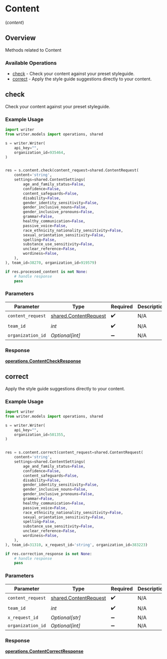 # Content
(*content*)

## Overview

Methods related to Content

### Available Operations

* [check](#check) - Check your content against your preset styleguide.
* [correct](#correct) - Apply the style guide suggestions directly to your content.

## check

Check your content against your preset styleguide.

### Example Usage

```python
import writer
from writer.models import operations, shared

s = writer.Writer(
    api_key="",
    organization_id=935464,
)


res = s.content.check(content_request=shared.ContentRequest(
    content='string',
    settings=shared.ContentSettings(
        age_and_family_status=False,
        confidence=False,
        content_safeguards=False,
        disability=False,
        gender_identity_sensitivity=False,
        gender_inclusive_nouns=False,
        gender_inclusive_pronouns=False,
        grammar=False,
        healthy_communication=False,
        passive_voice=False,
        race_ethnicity_nationality_sensitivity=False,
        sexual_orientation_sensitivity=False,
        spelling=False,
        substance_use_sensitivity=False,
        unclear_reference=False,
        wordiness=False,
    ),
), team_id=38270, organization_id=919579)

if res.processed_content is not None:
    # handle response
    pass
```

### Parameters

| Parameter                                                      | Type                                                           | Required                                                       | Description                                                    |
| -------------------------------------------------------------- | -------------------------------------------------------------- | -------------------------------------------------------------- | -------------------------------------------------------------- |
| `content_request`                                              | [shared.ContentRequest](../../models/shared/contentrequest.md) | :heavy_check_mark:                                             | N/A                                                            |
| `team_id`                                                      | *int*                                                          | :heavy_check_mark:                                             | N/A                                                            |
| `organization_id`                                              | *Optional[int]*                                                | :heavy_minus_sign:                                             | N/A                                                            |


### Response

**[operations.ContentCheckResponse](../../models/operations/contentcheckresponse.md)**


## correct

Apply the style guide suggestions directly to your content.

### Example Usage

```python
import writer
from writer.models import operations, shared

s = writer.Writer(
    api_key="",
    organization_id=501355,
)


res = s.content.correct(content_request=shared.ContentRequest(
    content='string',
    settings=shared.ContentSettings(
        age_and_family_status=False,
        confidence=False,
        content_safeguards=False,
        disability=False,
        gender_identity_sensitivity=False,
        gender_inclusive_nouns=False,
        gender_inclusive_pronouns=False,
        grammar=False,
        healthy_communication=False,
        passive_voice=False,
        race_ethnicity_nationality_sensitivity=False,
        sexual_orientation_sensitivity=False,
        spelling=False,
        substance_use_sensitivity=False,
        unclear_reference=False,
        wordiness=False,
    ),
), team_id=31310, x_request_id='string', organization_id=383223)

if res.correction_response is not None:
    # handle response
    pass
```

### Parameters

| Parameter                                                      | Type                                                           | Required                                                       | Description                                                    |
| -------------------------------------------------------------- | -------------------------------------------------------------- | -------------------------------------------------------------- | -------------------------------------------------------------- |
| `content_request`                                              | [shared.ContentRequest](../../models/shared/contentrequest.md) | :heavy_check_mark:                                             | N/A                                                            |
| `team_id`                                                      | *int*                                                          | :heavy_check_mark:                                             | N/A                                                            |
| `x_request_id`                                                 | *Optional[str]*                                                | :heavy_minus_sign:                                             | N/A                                                            |
| `organization_id`                                              | *Optional[int]*                                                | :heavy_minus_sign:                                             | N/A                                                            |


### Response

**[operations.ContentCorrectResponse](../../models/operations/contentcorrectresponse.md)**

